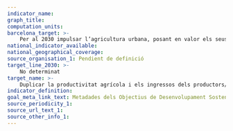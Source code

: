 ```yaml
---
indicator_name:
graph_title: 
computation_units: 
barcelona_target: >-
    Per al 2030 impulsar l’agricultura urbana, posant en valor els seus beneficis econòmics, ecològics i socials
national_indicator_available:
national_geographical_coverage: 
source_organisation_1: Pendient de definició
target_line_2030: >-
    No determinat
target_name: >-
    Duplicar la productivitat agrícola i els ingressos dels productors/es d’aliments de petita escala, en particular les dones, els pobles indígenes, agricultors/es familiars, pastors/es i pescadors/es, entre altres coses mitjançant un accés segur i equitatiu a les terres, a altres recursos de producció i inputs, coneixements, serveis financers, mercats i oportunitats per a la generació de valor proposat i treball no agrícola
indicator_definition:
goal_meta_link_text: Metadades dels Objectius de Desenvolupament Sostenible de las Nacions Unides (pdf 894kB)
source_periodicity_1: 
source_url_text_1: 
source_other_info_1:
---
```


